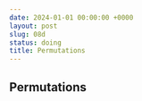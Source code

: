 ```yaml
---
date: 2024-01-01 00:00:00 +0000
layout: post
slug: 08d
status: doing
title: Permutations
---
```


## Permutations
